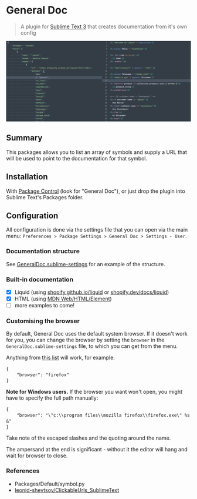# General Doc

> A plugin for [Sublime Text 3](http://sublimetext.com) that creates documentation from it's own config

![demo](demo.gif)

## Summary

This packages allows you to list an array of symbols and supply a URL that will be used to point to the documentation for that symbol.

## Installation

With [Package Control](http://wbond.net/sublime_packages/package_control) (look for "General Doc"), or just drop the plugin into Sublime Text's Packages folder.

## Configuration

All configuration is done via the settings file that you can open via the main menu: `Preferences > Package Settings > General Doc > Settings - User`.

### Documentation structure

See [GeneralDoc.sublime-settings](GeneralDoc.sublime-settings) for an example of the structure.

### Built-in documentation

- [x] Liquid (using [shopify.github.io/liquid](https://shopify.github.io/liquid/) or [shopify.dev/docs/liquid](https://shopify.dev/docs/liquid))
- [x] HTML (using [MDN Web/HTML/Element](https://developer.mozilla.org/en-US/docs/Web/HTML/Element))
- [ ] more examples to come!

### Customising the browser

By default, General Doc uses the default system browser. If it doesn't work for you, you can change the browser by setting the `browser` in the `GeneralDoc.sublime-settings`
file, to which you can get from the menu.

Anything from [this list](https://docs.python.org/2/library/webbrowser.html#webbrowser.register) will work, for example:

    {
        "browser": "firefox"
    }

**Note for Windows users.** If the browser you want won't open, you might have to specify the full path manually:

    {
        "browser": "\"c:\\program files\\mozilla firefox\\firefox.exe\" %s &"
    }

Take note of the escaped slashes and the quoting around the name.

The ampersand at the end is significant - without it the editor will hang and wait for browser to close.

### References

- Packages/Default/symbol.py
- [leonid-shevtsov/ClickableUrls_SublimeText](https://github.com/leonid-shevtsov/ClickableUrls_SublimeText)
